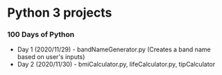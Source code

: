 # Python 3 projects

### 100 Days of Python
- Day 1 (2020/11/29) - bandNameGenerator.py (Creates a band name based on user's inputs)
- Day 2 (2020/11/30) - bmiCalculator.py, lifeCalculator.py, tipCalculator
